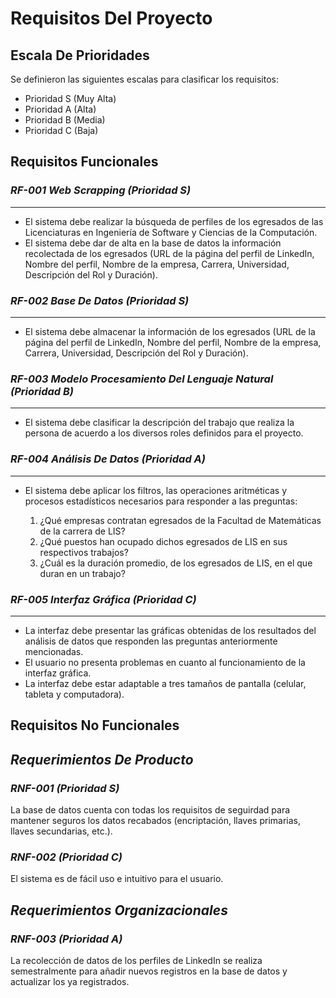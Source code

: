 # **Requisitos Del Proyecto**
## **Escala De Prioridades**
Se definieron las siguientes escalas para clasificar los requisitos:
* Prioridad S (Muy Alta)
* Prioridad A (Alta)
* Prioridad B (Media)
* Prioridad C (Baja)

## **Requisitos Funcionales**
### **_RF-001 Web Scrapping (Prioridad S)_** 
---
* El sistema debe realizar la búsqueda de perfiles de los egresados de las Licenciaturas en Ingeniería de Software y Ciencias de la Computación.
* El sistema debe dar de alta en la base de datos la información recolectada de los egresados (URL de la página del perfil de LinkedIn, Nombre del perfil, Nombre de la empresa, Carrera, Universidad, Descripción del Rol y Duración).

### **_RF-002 Base De Datos (Prioridad S)_**
---
* El sistema debe almacenar la información de los egresados (URL de la página del perfil de LinkedIn, Nombre del perfil, Nombre de la empresa, Carrera, Universidad, Descripción del Rol y Duración).

### **_RF-003 Modelo Procesamiento Del Lenguaje Natural (Prioridad B)_**
---
* El sistema debe clasificar la descripción del trabajo que realiza la persona de acuerdo a los diversos roles definidos para el proyecto.

### **_RF-004 Análisis De Datos (Prioridad A)_**
---
* El sistema debe aplicar los filtros, las operaciones aritméticas y procesos estadísticos necesarios para responder a las preguntas:

    1. ¿Qué empresas contratan egresados de la Facultad de Matemáticas de la carrera de LIS?
    2. ¿Qué puestos han ocupado dichos egresados de LIS en sus respectivos trabajos?
    3. ¿Cuál es la duración promedio, de los egresados de LIS, en el que duran en un trabajo?

### **_RF-005 Interfaz Gráfica (Prioridad C)_**
---
* La interfaz debe presentar las gráficas obtenidas de los resultados del análisis de datos que responden las preguntas anteriormente mencionadas.
* El usuario no presenta problemas en cuanto al funcionamiento de la interfaz gráfica.
* La interfaz debe estar adaptable a tres tamaños de pantalla (celular, tableta y computadora).

## **Requisitos No Funcionales**
## *_Requerimientos De Producto_*
### *_RNF-001 (Prioridad S)_*
La base de datos cuenta con todas los requisitos de seguirdad para mantener seguros los datos recabados (encriptación, llaves primarias, llaves secundarias, etc.).

### *_RNF-002 (Prioridad C)_*
El sistema es de fácil uso e intuitivo para el usuario.

## *_Requerimientos Organizacionales_*
### *_RNF-003 (Prioridad A)_*
La recolección de datos de los perfiles de LinkedIn se realiza semestralmente para añadir nuevos registros en la base de datos y actualizar los ya registrados.
